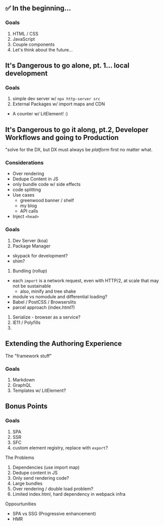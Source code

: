 ## ✅ In the beginning...

### Goals
1. HTML / CSS
1. JavaScript
1. Couple components
1. Let's think about the future...

## It's Dangerous to go alone, pt. 1... local development

### Goals
1. simple dev server w/ `npx http-server src`
1. External Packages w/ import maps and CDN
  -  A counter w/ LitElement!  :)

## It's Dangerous to go it along, pt.2, Developer Workflows and going to Production
"solve for the DX, but DX must always be _platform_ first no matter what.

### Considerations
- Over rendering
- Dedupe Content in JS
- only bundle code w/ side effects
- code splitting
- Use cases
  - greenwood banner / shelf
  - my blog
  - API calls
- Inject `<head>`

### Goals
1. Dev Server (koa)
1. Package Manager
 - skypack for development?
 - shim?
1. Bundling (rollup)
  - each `import` is a network request, even with HTTP/2, at scale that may not be sustainable
    - also, minify and tree shake
  - module vs nomodule and differential loading?
  - Babel / PostCSS / Browserslits
  - parcel approach (index.html?)
1. Serialize - browser as a service?
1. IE11 / Polyfills
1. <meta>


## Extending the Authoring Experience
The "framework stuff"

### Goals
1. Markdown
1. GraphQL
1. Templates w/ LitElement?



## Bonus Points

### Goals
1. SPA
1. SSR
1. SFC
1. custom element registry, replace with `export`?






The Problems
1. Dependencies (use import map)
1. Dedupe content in JS
1. Only send rendering code?
1. Large bundles
1. Over rendering / double load problem?
1. Limited index.html, hard dependency in webpack infra


Oppourtunities
- SPA vs SSG (Progressive enhancement)
- HMR